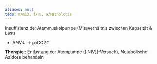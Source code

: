 ```yaml
---
aliases: null
tags: m/m13, f/🫁, a/Pathologie
---
```

Insuffizienz der Atemmuskelpumpe (Missverhältnis zwischen Kapazität & Last)

- AMV↓ → paCO2↑

**Therapie**:: Entlastung der Atempumpe ([[NIV]]-Versuch), Metabolische Azidose behandeln

